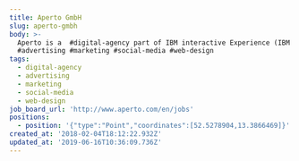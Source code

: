 ```yaml
---
title: Aperto GmbH
slug: aperto-gmbh
body: >-
  Aperto is a  #digital-agency part of IBM interactive Experience (IBM iX);
  #advertising #marketing #social-media #web-design
tags:
  - digital-agency
  - advertising
  - marketing
  - social-media
  - web-design
job_board_url: 'http://www.aperto.com/en/jobs'
positions:
  - position: '{"type":"Point","coordinates":[52.5278904,13.3866469]}'
created_at: '2018-02-04T18:12:22.932Z'
updated_at: '2019-06-16T10:36:09.736Z'
---
```


